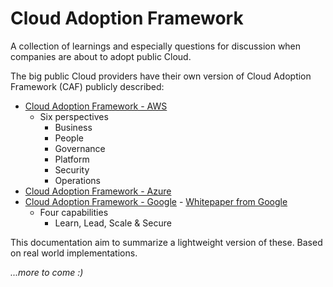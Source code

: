 # Cloud Adoption Framework

A collection of learnings and especially questions for discussion when companies are about to adopt public Cloud.

The big public Cloud providers have their own version of Cloud Adoption Framework (CAF) publicly described:

 - [Cloud Adoption Framework - AWS][1]
   - Six perspectives
     - Business
     - People
     - Governance
     - Platform
     - Security
     - Operations
 - [Cloud Adoption Framework - Azure][2]
 - [Cloud Adoption Framework - Google][3] - [Whitepaper from Google][6]
   - Four capabilities
     - Learn, Lead, Scale & Secure




This documentation aim to summarize a lightweight version of these. Based on real world implementations.

*...more to come :)*


[1]: https://aws.amazon.com/professional-services/CAF
[2]: https://docs.microsoft.com/en-gb/azure/cloud-adoption-framework
[3]: https://cloud.google.com/adoption-framework
[6]: https://services.google.com/fh/files/misc/google_cloud_adoption_framework_whitepaper.pdf
